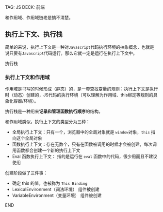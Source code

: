 TAG: JS
DECK: 前端 

和作用域、作用域链老是搞不清楚。
## 执行上下文、执行栈

简单的来说，执行上下文是一种对`Javascript`代码执行环境的抽象概念，也就是说只要有`Javascript`代码运行，那么它就一定是运行在执行上下文中。

执行栈

### 执行上下文和作用域

作用域是书写的时候形成（静态）的，是一套查找变量的规则；执行上下文是执行时（动态）创建的，JS代码的执行环境（可以理解为作用域、this绑定等规则的具象化容器/环境）。

执行栈是一种用来**记录和管理函数执行顺序**的结构。

和作用域类似，执行上下文的类型分为三种：

- 全局执行上下文：只有一个，浏览器中的全局对象就是 `window`对象，`this` 指向这个全局对象
- 函数执行上下文：存在无数个，只有在函数被调用的时候才会被创建，每次调用函数都会创建一个新的执行上下文
- Eval 函数执行上下文： 指的是运行在 `eval` 函数中的代码，很少用而且不建议使用


创建阶段做了三件事：
- 确定 this 的值，也被称为 `This Binding`
- LexicalEnvironment（词法环境） 组件被创建
- VariableEnvironment（变量环境） 组件被创建

END
<!--ID: 1726587178981-->

